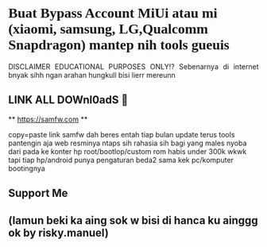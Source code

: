 # <a style="font-family:cursive">Buat Bypass Account MiUi atau mi (xiaomi, samsung, LG,Qualcomm Snapdragon) mantep nih tools gueuis</a>
<p align="justify">DISCLAIMER EDUCATIONAL PURPOSES ONLY!? Sebenarnya di internet bnyak sihh ngan arahan hungkull bisi lierr mereunn 

## LINK ALL DOWnl0adS 🚀
**  https://samfw.com **

copy=paste link samfw dah beres entah tiap bulan update terus tools pantengin aja web resminya ntaps sih rahasia sih bagi yang males nyoba dari pada ke konter hp root/bootlop/custom rom habis under 300k wkwk tapi tiap hp/android punya pengaturan beda2 sama kek pc/komputer bootingnya



## Support Me 
## (lamun beki ka aing sok w bisi di hanca ku ainggg ok by risky.manuel)
